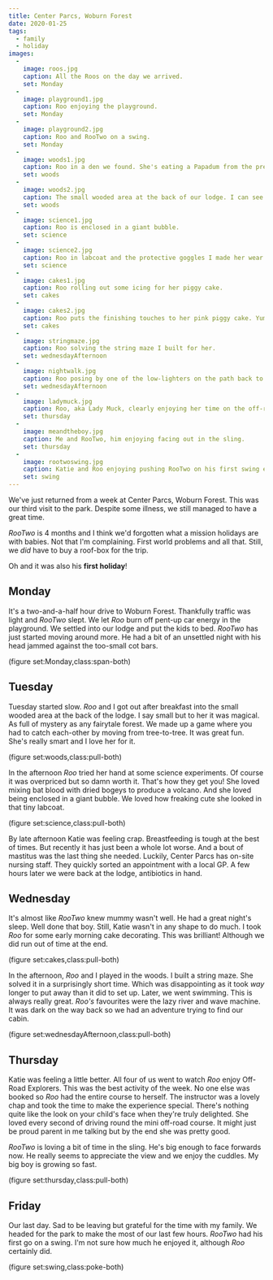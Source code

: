 ```yaml
---
title: Center Parcs, Woburn Forest
date: 2020-01-25
tags:
  - family
  - holiday
images:
  -
    image: roos.jpg
    caption: All the Roos on the day we arrived.
    set: Monday
  -
    image: playground1.jpg
    caption: Roo enjoying the playground.
    set: Monday
  -
    image: playground2.jpg
    caption: Roo and RooTwo on a swing.
    set: Monday
  -
    image: woods1.jpg
    caption: Roo in a den we found. She's eating a Papadum from the previous nights' curry.
    set: woods
  -
    image: woods2.jpg
    caption: The small wooded area at the back of our lodge. I can see why Roo found it so magical.
    set: woods
  -
    image: science1.jpg
    caption: Roo is enclosed in a giant bubble.
    set: science
  -
    image: science2.jpg
    caption: Roo in labcoat and the protective goggles I made her wear for the photo.
    set: science
  -
    image: cakes1.jpg
    caption: Roo rolling out some icing for her piggy cake.
    set: cakes
  -
    image: cakes2.jpg
    caption: Roo puts the finishing touches to her pink piggy cake. Yum!
    set: cakes
  -
    image: stringmaze.jpg
    caption: Roo solving the string maze I built for her.
    set: wednesdayAfternoon
  -
    image: nightwalk.jpg
    caption: Roo posing by one of the low-lighters on the path back to our cabin.
    set: wednesdayAfternoon
  -
    image: ladymuck.jpg
    caption: Roo, aka Lady Muck, clearly enjoying her time on the off-road explorers activity.
    set: thursday
  -
    image: meandtheboy.jpg
    caption: Me and RooTwo, him enjoying facing out in the sling.
    set: thursday 
  -
    image: rootwoswing.jpg
    caption: Katie and Roo enjoying pushing RooTwo on his first swing experience.
    set: swing
---
```

We've just returned from a week at Center Parcs, Woburn Forest. This was our third visit to the park. Despite some illness, we still managed to have a great time.

*RooTwo* is 4 months and I think we'd forgotten what a mission holidays are with babies. Not that I'm complaining. First world problems and all that. Still, we *did* have to buy a roof-box for the trip. 

Oh and it was also his **first holiday**! 

## Monday

It's a two-and-a-half hour drive to Woburn Forest. Thankfully traffic was light and *RooTwo* slept. We let *Roo* burn off pent-up car energy in the playground. We settled into our lodge and put the kids to bed. *RooTwo* has just started moving around more. He had a bit of an unsettled night with his head jammed against the too-small cot bars. 

(figure set:Monday,class:span-both)

## Tuesday

Tuesday started slow. *Roo* and I got out after breakfast into the small wooded area at the back of the lodge. I say small but to her it was magical. As full of mystery as any fairytale forest. We made up a game where you had to catch each-other by moving from tree-to-tree. It was great fun. She's really smart and I love her for it. 

(figure set:woods,class:pull-both)

In the afternoon *Roo* tried her hand at some science experiments. Of course it was overpriced but so damn worth it. That's how they get you! She loved mixing bat blood with dried bogeys to produce a volcano. And she loved being enclosed in a giant bubble. We loved how freaking cute she looked in that tiny labcoat.

(figure set:science,class:pull-both)

By late afternoon Katie was feeling crap. Breastfeeding is tough at the best of times. But recently it has just been a whole lot worse. And a bout of mastitus was the last thing she needed. Luckily, Center Parcs has on-site nursing staff. They quickly sorted an appointment with a local GP. A few hours later we were back at the lodge, antibiotics in hand. 

## Wednesday

It's almost like *RooTwo* knew mummy wasn't well. He had a great night's sleep. Well done that boy. Still, Katie wasn't in any shape to do much. I took *Roo* for some early morning cake decorating. This was brilliant! Although we did run out of time at the end. 

(figure set:cakes,class:pull-both)

In the afternoon, *Roo* and I played in the woods. I built a string maze. She solved it in a surprisingly short time. Which was disappointing as it took *way* longer to put away than it did to set up. Later, we went swimming. This is always really great. *Roo's* favourites were the lazy river and wave machine. It was dark on the way back so we had an adventure trying to find our cabin.

(figure set:wednesdayAfternoon,class:pull-both)

## Thursday

Katie was feeling a little better. All four of us went to watch *Roo* enjoy Off-Road Explorers. This was the best activity of the week. No one else was booked so *Roo* had the entire course to herself. The instructor was a lovely chap and took the time to make the experience special. There's nothing quite like the look on your child's face when they're truly delighted. She loved every second of driving round the mini off-road course. It might just be proud parent in me talking but by the end she was pretty good. 

*RooTwo* is loving a bit of time in the sling. He's big enough to face forwards now. He really seems to appreciate the view and we enjoy the cuddles. My big boy is growing so fast.

(figure set:thursday,class:pull-both)

## Friday

Our last day. Sad to be leaving but grateful for the time with my family. We headed for the park to make the most of our last few hours. *RooTwo* had his first go on a swing. I'm not sure how much he enjoyed it, although *Roo* certainly did. 

(figure set:swing,class:poke-both)